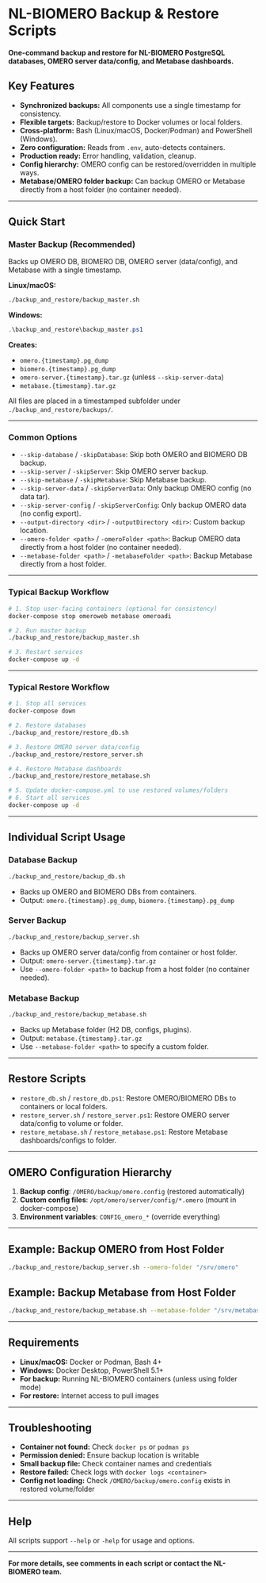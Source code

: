 # NL-BIOMERO Backup & Restore Scripts

**One-command backup and restore for NL-BIOMERO PostgreSQL databases, OMERO server data/config, and Metabase dashboards.**

## Key Features

- **Synchronized backups:** All components use a single timestamp for consistency.
- **Flexible targets:** Backup/restore to Docker volumes or local folders.
- **Cross-platform:** Bash (Linux/macOS, Docker/Podman) and PowerShell (Windows).
- **Zero configuration:** Reads from `.env`, auto-detects containers.
- **Production ready:** Error handling, validation, cleanup.
- **Config hierarchy:** OMERO config can be restored/overridden in multiple ways.
- **Metabase/OMERO folder backup:** Can backup OMERO or Metabase directly from a host folder (no container needed).

---

## Quick Start

### Master Backup (Recommended)

Backs up OMERO DB, BIOMERO DB, OMERO server (data/config), and Metabase with a single timestamp.

**Linux/macOS:**
```bash
./backup_and_restore/backup_master.sh
```

**Windows:**
```powershell
.\backup_and_restore\backup_master.ps1
```

**Creates:**
- `omero.{timestamp}.pg_dump`
- `biomero.{timestamp}.pg_dump`
- `omero-server.{timestamp}.tar.gz` (unless `--skip-server-data`)
- `metabase.{timestamp}.tar.gz`

All files are placed in a timestamped subfolder under `./backup_and_restore/backups/`.

---

### Common Options

- `--skip-database` / `-skipDatabase`: Skip both OMERO and BIOMERO DB backup.
- `--skip-server` / `-skipServer`: Skip OMERO server backup.
- `--skip-metabase` / `-skipMetabase`: Skip Metabase backup.
- `--skip-server-data` / `-skipServerData`: Only backup OMERO config (no data tar).
- `--skip-server-config` / `-skipServerConfig`: Only backup OMERO data (no config export).
- `--output-directory <dir>` / `-outputDirectory <dir>`: Custom backup location.
- `--omero-folder <path>` / `-omeroFolder <path>`: Backup OMERO data directly from a host folder (no container needed).
- `--metabase-folder <path>` / `-metabaseFolder <path>`: Backup Metabase directly from a host folder.

---

### Typical Backup Workflow

```bash
# 1. Stop user-facing containers (optional for consistency)
docker-compose stop omeroweb metabase omeroadi

# 2. Run master backup
./backup_and_restore/backup_master.sh

# 3. Restart services
docker-compose up -d
```

---

### Typical Restore Workflow

```bash
# 1. Stop all services
docker-compose down

# 2. Restore databases
./backup_and_restore/restore_db.sh

# 3. Restore OMERO server data/config
./backup_and_restore/restore_server.sh

# 4. Restore Metabase dashboards
./backup_and_restore/restore_metabase.sh

# 5. Update docker-compose.yml to use restored volumes/folders
# 6. Start all services
docker-compose up -d
```

---

## Individual Script Usage

### Database Backup

```bash
./backup_and_restore/backup_db.sh
```
- Backs up OMERO and BIOMERO DBs from containers.
- Output: `omero.{timestamp}.pg_dump`, `biomero.{timestamp}.pg_dump`

### Server Backup

```bash
./backup_and_restore/backup_server.sh
```
- Backs up OMERO server data/config from container or host folder.
- Output: `omero-server.{timestamp}.tar.gz`
- Use `--omero-folder <path>` to backup from a host folder (no container needed).

### Metabase Backup

```bash
./backup_and_restore/backup_metabase.sh
```
- Backs up Metabase folder (H2 DB, configs, plugins).
- Output: `metabase.{timestamp}.tar.gz`
- Use `--metabase-folder <path>` to specify a custom folder.

---

## Restore Scripts

- `restore_db.sh` / `restore_db.ps1`: Restore OMERO/BIOMERO DBs to containers or local folders.
- `restore_server.sh` / `restore_server.ps1`: Restore OMERO server data/config to volume or folder.
- `restore_metabase.sh` / `restore_metabase.ps1`: Restore Metabase dashboards/configs to folder.

---

## OMERO Configuration Hierarchy

1. **Backup config**: `/OMERO/backup/omero.config` (restored automatically)
2. **Custom config files**: `/opt/omero/server/config/*.omero` (mount in docker-compose)
3. **Environment variables**: `CONFIG_omero_*` (override everything)

---

## Example: Backup OMERO from Host Folder

```bash
./backup_and_restore/backup_server.sh --omero-folder "/srv/omero"
```

## Example: Backup Metabase from Host Folder

```bash
./backup_and_restore/backup_metabase.sh --metabase-folder "/srv/metabase"
```

---

## Requirements

- **Linux/macOS:** Docker or Podman, Bash 4+
- **Windows:** Docker Desktop, PowerShell 5.1+
- **For backup:** Running NL-BIOMERO containers (unless using folder mode)
- **For restore:** Internet access to pull images

---

## Troubleshooting

- **Container not found:** Check `docker ps` or `podman ps`
- **Permission denied:** Ensure backup location is writable
- **Small backup file:** Check container names and credentials
- **Restore failed:** Check logs with `docker logs <container>`
- **Config not loading:** Check `/OMERO/backup/omero.config` exists in restored volume/folder

---

## Help

All scripts support `--help` or `-help` for usage and options.

---

**For more details, see comments in each script or contact the NL-BIOMERO team.**